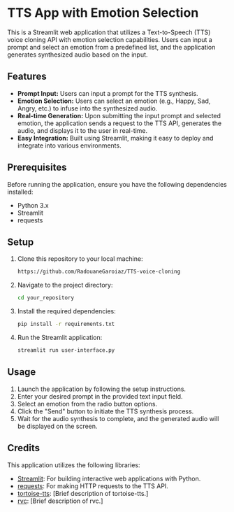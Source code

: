 
# TTS App with Emotion Selection

This is a Streamlit web application that utilizes a Text-to-Speech (TTS) voice cloning API with emotion selection capabilities. Users can input a prompt and select an emotion from a predefined list, and the application generates synthesized audio based on the input.

## Features

- **Prompt Input:** Users can input a prompt for the TTS synthesis.
- **Emotion Selection:** Users can select an emotion (e.g., Happy, Sad, Angry, etc.) to infuse into the synthesized audio.
- **Real-time Generation:** Upon submitting the input prompt and selected emotion, the application sends a request to the TTS API, generates the audio, and displays it to the user in real-time.
- **Easy Integration:** Built using Streamlit, making it easy to deploy and integrate into various environments.

## Prerequisites

Before running the application, ensure you have the following dependencies installed:

- Python 3.x
- Streamlit
- requests

## Setup

1. Clone this repository to your local machine:

   ```bash
   https://github.com/RadouaneGaroiaz/TTS-voice-cloning
   ```

2. Navigate to the project directory:

   ```bash
   cd your_repository
   ```

3. Install the required dependencies:

   ```bash
   pip install -r requirements.txt
   ```

4. Run the Streamlit application:

   ```bash
   streamlit run user-interface.py
   ```

## Usage

1. Launch the application by following the setup instructions.
2. Enter your desired prompt in the provided text input field.
3. Select an emotion from the radio button options.
4. Click the "Send" button to initiate the TTS synthesis process.
5. Wait for the audio synthesis to complete, and the generated audio will be displayed on the screen.

## Credits

This application utilizes the following libraries:

- [Streamlit](https://streamlit.io/): For building interactive web applications with Python.
- [requests](https://docs.python-requests.org/en/latest/): For making HTTP requests to the TTS API.
- [tortoise-tts](https://github.com/username/tortoise-tts): [Brief description of tortoise-tts.]
- [rvc](https://github.com/username/rvc): [Brief description of rvc.]

